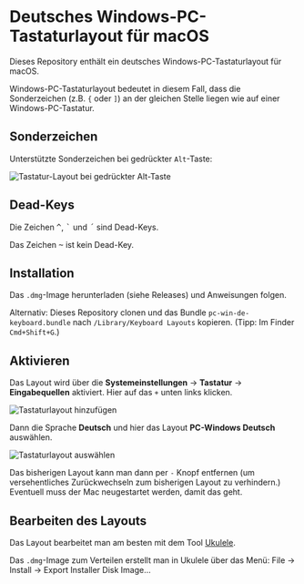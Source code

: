 # Deutsches Windows-PC-Tastaturlayout für macOS

Dieses Repository enthält ein deutsches Windows-PC-Tastaturlayout für macOS.

Windows-PC-Tastaturlayout bedeutet in diesem Fall, dass die Sonderzeichen (z.B. `{` oder `]`) an der gleichen Stelle liegen wie auf einer Windows-PC-Tastatur.

## Sonderzeichen

Unterstützte Sonderzeichen bei gedrückter `Alt`-Taste:

![Tastatur-Layout bei gedrückter Alt-Taste](images/keyboard-alt.png)

## Dead-Keys

Die Zeichen <kbd>^</kbd>, <kbd>\`</kbd> und <kbd>´</kbd> sind Dead-Keys.

Das Zeichen <kbd>~</kbd> ist kein Dead-Key.

## Installation

Das `.dmg`-Image herunterladen (siehe Releases) und Anweisungen folgen.

Alternativ: Dieses Repository clonen und das Bundle `pc-win-de-keyboard.bundle` nach `/Library/Keyboard Layouts` kopieren. (Tipp: Im Finder `Cmd+Shift+G`.)

## Aktivieren

Das Layout wird über die **Systemeinstellungen** -> **Tastatur** -> **Eingabequellen** aktiviert. Hier auf das `+` unten links klicken.

![Tastaturlayout hinzufügen](images/add-keyboard-layout1.png)

Dann die Sprache **Deutsch** und hier das Layout **PC-Windows Deutsch** auswählen.

![Tastaturlayout auswählen](images/add-keyboard-layout2.png)

Das bisherigen Layout kann man dann per `-` Knopf entfernen (um versehentliches Zurückwechseln zum bisherigen Layout zu verhindern.) Eventuell muss der Mac neugestartet werden, damit das geht.

## Bearbeiten des Layouts

Das Layout bearbeitet man am besten mit dem Tool [Ukulele](https://software.sil.org/ukelele/).

Das `.dmg`-Image zum Verteilen erstellt man in Ukulele über das Menü: File -> Install -> Export Installer Disk Image...
